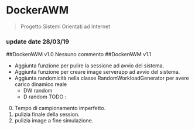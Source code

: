 # DockerAWM
> Progetto Sistemi Orientati ad Internet
### update date 28/03/19

##DockerAWM v1.0
Nessuno commento
##DockerAWM v1.1
* Aggiunta funzione per pulire la sessione ad avvio del sistema.
* Aggiunta funzione per creare image serverapp ad avvio del sistema.
* Aggiunta randomicità nella classe RandomWorkloadGenerator per avere carico dinamico reale
    * DW random
    * D random
TODO :
0) Tempo di campionamento imperfetto.
1) pulizia finale della session.
2) pulizia image a fine simulazione.
